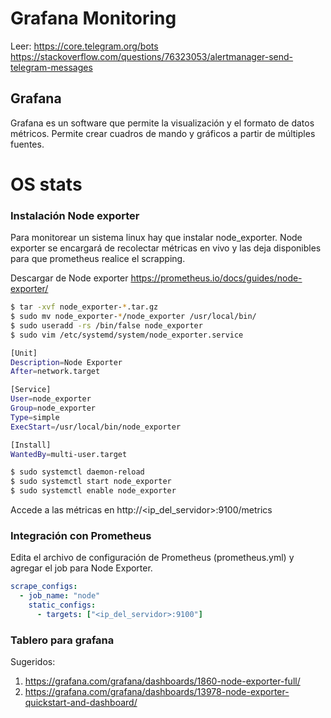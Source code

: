 # Grafana Monitoring

Leer:
https://core.telegram.org/bots
https://stackoverflow.com/questions/76323053/alertmanager-send-telegram-messages

## Grafana

Grafana es un software que permite la visualización y el formato de datos métricos. Permite crear cuadros de mando y gráficos a partir de múltiples fuentes.

# OS stats

### Instalación Node exporter

Para monitorear un sistema linux hay que instalar node_exporter. Node exporter se encargará de recolectar métricas en vivo y las deja disponibles para que prometheus realice el scrapping.

Descargar de Node exporter https://prometheus.io/docs/guides/node-exporter/

```bash
$ tar -xvf node_exporter-*.tar.gz
$ sudo mv node_exporter-*/node_exporter /usr/local/bin/
$ sudo useradd -rs /bin/false node_exporter
$ sudo vim /etc/systemd/system/node_exporter.service
```

```bash
[Unit]
Description=Node Exporter
After=network.target

[Service]
User=node_exporter
Group=node_exporter
Type=simple
ExecStart=/usr/local/bin/node_exporter

[Install]
WantedBy=multi-user.target
```

```bash
$ sudo systemctl daemon-reload
$ sudo systemctl start node_exporter
$ sudo systemctl enable node_exporter
```

Accede a las métricas en http://<ip_del_servidor>:9100/metrics

### Integración con Prometheus

Edita el archivo de configuración de Prometheus (prometheus.yml) y agregar el job para Node Exporter.

```yml
scrape_configs:
  - job_name: "node"
    static_configs:
      - targets: ["<ip_del_servidor>:9100"]
```

### Tablero para grafana

Sugeridos:

1. https://grafana.com/grafana/dashboards/1860-node-exporter-full/
2. https://grafana.com/grafana/dashboards/13978-node-exporter-quickstart-and-dashboard/
